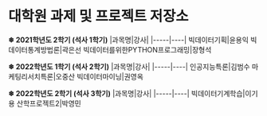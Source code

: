 # 대학원 과제 및 프로젝트 저장소

**❄ 2021학년도 2학기 (석사 1학기)**
|과목명|강사|
|-----|----|
빅데이터기획|윤용익
빅데이터통계방법론|곽은선
빅데이터를위한PYTHON프로그래밍|장형석

**❄ 2022학년도 1학기 (석사 2학기)**
|과목명|강사|
|-----|----|
인공지능특론|김범수
마케팅리서치특론|오중산
빅데이터마이닝|권영옥

**❄ 2022학년도 2학기 (석사 3학기)**
|과목명|강사|
|-----|----|
빅데이터기계학습|이기용
산학프로젝트2|박영민
